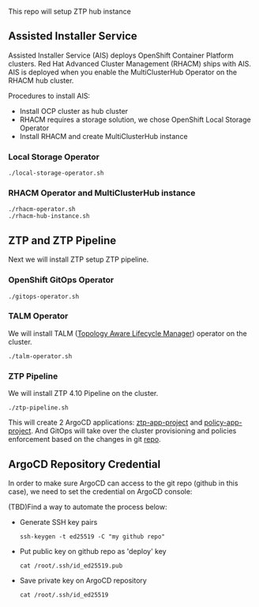 This repo will setup ZTP hub instance

## Assisted Installer Service

Assisted Installer Service (AIS) deploys OpenShift Container Platform clusters. Red Hat Advanced Cluster Management (RHACM) ships with AIS. AIS is deployed when you enable the MultiClusterHub Operator on the RHACM hub cluster.

Procedures to install AIS:
- Install OCP cluster as hub cluster
- RHACM requires a storage solution, we chose OpenShift Local Storage Operator
- Install RHACM and create MultiClusterHub instance

### Local Storage Operator

```shell
./local-storage-operator.sh
```
### RHACM Operator and MultiClusterHub instance

```shell
./rhacm-operator.sh
./rhacm-hub-instance.sh
```

## ZTP and ZTP Pipeline

Next we will install ZTP setup ZTP pipeline.

### OpenShift GitOps Operator

```shell
./gitops-operator.sh
```

### TALM Operator

We will install TALM ([Topology Aware Lifecycle Manager]((https://docs.openshift.com/container-platform/4.10/scalability_and_performance/cnf-talm-for-cluster-upgrades.html))) operator on the cluster.

```shell
./talm-operator.sh
```

### ZTP Pipeline

We will install ZTP 4.10 Pipeline on the cluster.

```shell
./ztp-pipeline.sh
```

This will create 2 ArgoCD applications: [ztp-app-project](clusters-app.yaml) and [policy-app-project](policies-app.yaml). And GitOps will take over the cluster provisioning and policies enforcement based on the changes in git [repo](../ztp-spokes). 

## ArgoCD Repository Credential

In order to make sure ArgoCD can access to the git repo (github in this case), we need to set the credential on ArgoCD console:

(TBD)Find a way to automate the process below:

- Generate SSH key pairs
    
    ```shell
    ssh-keygen -t ed25519 -C "my github repo"
    ```
  
- Put public key on github repo as 'deploy' key
    ```shell
    cat /root/.ssh/id_ed25519.pub
    ```
- Save private key on ArgoCD repository

    ```shell
    cat /root/.ssh/id_ed25519
    ```

